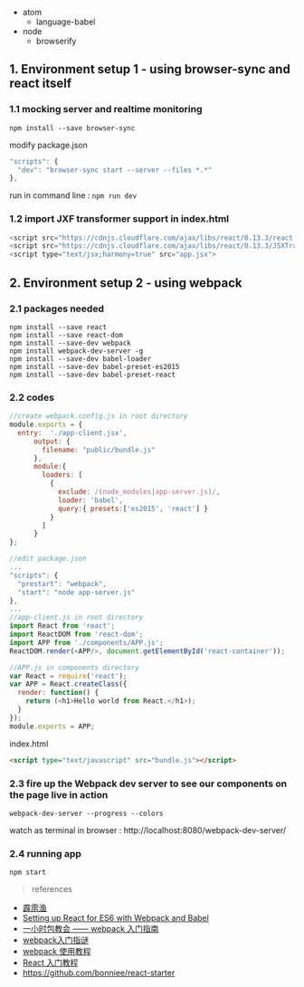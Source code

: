 
- atom
  - language-babel
- node
  - browserify

## 1. Environment setup 1 - using browser-sync and react itself

### 1.1 mocking server and realtime monitoring

`npm install --save browser-sync`

modify package.json

```javascript
"scripts": {
  "dev": "browser-sync start --server --files *.*"
},
```

run in command line :  `npm run dev`

### 1.2 import JXF transformer support in index.html

```javascript
<script src="https://cdnjs.cloudflare.com/ajax/libs/react/0.13.3/react.js"></script>
<script src="https://cdnjs.cloudflare.com/ajax/libs/react/0.13.3/JSXTransformer.js"></script>
<script type="text/jsx;harmony=true" src="app.jsx">
```

## 2. Environment setup 2 - using webpack

### 2.1 packages needed

```
npm install --save react
npm install --save react-dom
npm install --save-dev webpack
npm install webpack-dev-server -g
npm install --save-dev babel-loader
npm install --save-dev babel-preset-es2015
npm install --save-dev babel-preset-react
```

### 2.2 codes

```javascript
//create webpack.config.js in root directory
module.exports = {
  entry:  './app-client.jsx',
      output: {
        filename: "public/bundle.js"
      },
      module:{
        loaders: [
          {
            exclude: /(node_modules|app-server.js)/,
            loader: 'babel',
            query:{ presets:['es2015', 'react'] }
          }
        ]
      }
};

//edit package.json
...
"scripts": {
  "prestart": "webpack",
  "start": "node app-server.js"
},
...
//app-client.js in root directory
import React from 'react';
import ReactDOM from 'react-dom';
import APP from './components/APP.js';
ReactDOM.render(<APP/>, document.getElementById('react-container'));

//APP.js in components directory
var React = require('react');
var APP = React.createClass({
  render: function() {
    return (<h1>Hello world from React.</h1>);
  }
});
module.exports = APP;
```

index.html

```html
<script type="text/javascript" src="bundle.js"></script>
```

### 2.3 fire up the Webpack dev server to see our components on the page live in action

`webpack-dev-server --progress --colors`

watch as terminal in browser : http://localhost:8080/webpack-dev-server/

### 2.4 running app

`npm start`

> references

- [霹雳渔](http://www.piliyu.com/)
- [Setting up React for ES6 with Webpack and Babel](https://www.twilio.com/blog/2015/08/setting-up-react-for-es6-with-webpack-and-babel-2.html)
- [一小时包教会 —— webpack 入门指南](http://www.cnblogs.com/vajoy/p/4650467.html)
- [webpack入门指谜](http://segmentfault.com/a/1190000002551952)
- [webpack 使用教程](https://www.zfanw.com/blog/webpack-tutorial.html)
- [React 入门教程](https://hulufei.gitbooks.io/react-tutorial/content/index.html)
- https://github.com/bonniee/react-starter
